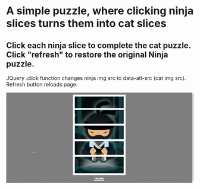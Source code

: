 <h1>A simple puzzle, where clicking ninja slices turns them into cat slices</h1>
<h2>Click each ninja slice to complete the cat puzzle. Click "refresh" to restore the original Ninja puzzle.</h2>
<p>JQuery .click function changes ninja img src to data-alt-src (cat img src). Refresh button reloads page.</p>
<img src = "ninja_cat_vid.gif">